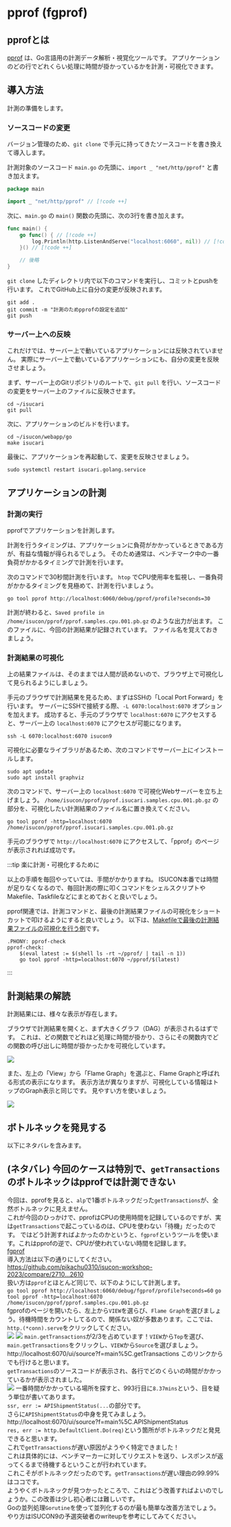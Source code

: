 # pprof (fgprof)

## pprofとは

[pprof](https://pkg.go.dev/net/http/pprof) は、Go言語用の計測データ解析・視覚化ツールです。
アプリケーションのどの行でどれくらい処理に時間が掛かっているかを計測・可視化できます。

## 導入方法

計測の準備をします。

### ソースコードの変更

バージョン管理のため、`git clone` で手元に持ってきたソースコードを書き換えて導入します。

計測対象のソースコード `main.go` の先頭に、`import _ "net/http/pprof"` と書き加えます。

```go
package main

import _ "net/http/pprof" // [!code ++]
```

次に、`main.go` の `main()` 関数の先頭に、次の3行を書き加えます。

```go
func main() {
	go func() { // [!code ++]
		log.Println(http.ListenAndServe("localhost:6060", nil)) // [!code ++]
	}() // [!code ++]

	// 後略
}
```

`git clone` したディレクトリ内で以下のコマンドを実行し、コミットとpushを行います。
これでGitHub上に自分の変更が反映されます。

```shell
git add .
git commit -m "計測のためpprofの設定を追加"
git push
```

### サーバー上への反映

これだけでは、サーバー上で動いているアプリケーションには反映されていません。
実際にサーバー上で動いているアプリケーションにも、自分の変更を反映させましょう。

まず、サーバー上のGitリポジトリのルートで、`git pull` を行い、ソースコードの変更をサーバー上のファイルに反映させます。

```shell
cd ~/isucari
git pull
```

次に、アプリケーションのビルドを行います。

<!-- TODO: 正しいディレクトリとバイナリ名が分からないので書いて -->
```shell
cd ~/isucon/webapp/go
make isucari
```

最後に、アプリケーションを再起動して、変更を反映させましょう。

```shell
sudo systemctl restart isucari.golang.service
```

## アプリケーションの計測

### 計測の実行

pprofでアプリケーションを計測します。

計測を行うタイミングは、アプリケーションに負荷がかかっているときである方が、有益な情報が得られるでしょう。
そのため通常は、ベンチマーク中の一番負荷がかかるタイミングで計測を行います。

次のコマンドで30秒間計測を行います。
`htop` でCPU使用率を監視し、一番負荷がかかるタイミングを見極めて、計測を行いましょう。

```shell
go tool pprof http://localhost:6060/debug/pprof/profile?seconds=30
```

計測が終わると、`Saved profile in /home/isucon/pprof/pprof.samples.cpu.001.pb.gz` のような出力が出ます。
このファイルに、今回の計測結果が記録されています。
ファイル名を覚えておきましょう。

### 計測結果の可視化

上の結果ファイルは、そのままでは人間が読めないので、ブラウザ上で可視化して見られるようにしましょう。

手元のブラウザで計測結果を見るため、まずはSSHの「Local Port Forward」を行います。
サーバーにSSHで接続する際、`-L 6070:localhost:6070` オプションを加えます。
成功すると、手元のブラウザで `localhost:6070` にアクセスすると、サーバー上の `localhost:6070` にアクセスが可能になります。

```shell
ssh -L 6070:localhost:6070 isucon9
```

可視化に必要なライブラリがあるため、次のコマンドでサーバー上にインストールします。
```shell
sudo apt update
sudo apt install graphviz
```

次のコマンドで、サーバー上の `localhost:6070` で可視化Webサーバーを立ち上げましょう。
`/home/isucon/pprof/pprof.isucari.samples.cpu.001.pb.gz` の部分を、可視化したい計測結果のファイル名に置き換えてください。

```shell
go tool pprof -http=localhost:6070 /home/isucon/pprof/pprof.isucari.samples.cpu.001.pb.gz
```

手元のブラウザで `http://localhost:6070` にアクセスして、「pprof」のページが表示されれば成功です。

:::tip 楽に計測・可視化するために

以上の手順を毎回やっていては、手間がかかりますね。
ISUCON本番では時間が足りなくなるので、毎回計測の際に叩くコマンドをシェルスクリプトやMakefile、Taskfileなどにまとめておくと良いでしょう。

pprof関連では、計測コマンドと、最後の計測結果ファイルの可視化をショートカットで叩けるようにすると良いでしょう。
以下は、[Makefileで最後の計測結果ファイルの可視化を行う例](https://github.com/oribe1115/traP-isucon-newbie-handson2022/blob/410826d2de077e33a851deea173f27b6bffb7e75/Makefile#L54)です。

```make
.PHONY: pprof-check
pprof-check:
	$(eval latest := $(shell ls -rt ~/pprof/ | tail -n 1))
	go tool pprof -http=localhost:6070 ~/pprof/$(latest)
```

:::

## 計測結果の解読

計測結果には、様々な表示が存在します。

ブラウザで計測結果を開くと、まず大きくグラフ（DAG）が表示されるはずです。
これは、どの関数でどれほど処理に時間が掛かり、さらにその関数内でどの関数の呼び出しに時間が掛かったかを可視化しています。

![](3-img/img.png)

また、左上の「View」から「Flame Graph」を選ぶと、Flame Graphと呼ばれる形式の表示になります。
表示方法が異なりますが、可視化している情報はトップのGraph表示と同じです。
見やすい方を使いましょう。

![](3-img/img-2.png)

## ボトルネックを発見する
以下にネタバレを含みます。

## (ネタバレ) 今回のケースは特別で、`getTransactions`のボトルネックはpprofでは計測できない
今回は、pprofを見ると、`alp`で1番ボトルネックだった`getTransactions`が、全然ボトルネックに見えません。  
これが今回のひっかけで、pprofはCPUの使用時間を記録しているのですが、実は`getTransactions`で起こっているのは、CPUを使わない「待機」だったのです。
ではどう計測すればよかったのかというと、`fgprof`というツールを使います。これはpprofの逆で、CPUが使われていない時間を記録します。  
[fgprof](https://github.com/felixge/fgprof)  
導入方法は以下の通りにしてください。  
https://github.com/pikachu0310/isucon-workshop-2023/compare/2710...2610  
扱い方は`pprof`とほとんど同じで、以下のようにして計測します。  
`go tool pprof http://localhost:6060/debug/fgprof/profile?seconds=60`
`go tool pprof -http=localhost:6070 /home/isucon/pprof/pprof.samples.cpu.001.pb.gz`  
fgprofのページを開いたら、左上から`VIEW`を選らび、`Flame Graph`を選びましょう。待機時間をカウントしてるので、関係ない奴が多数あります。ここでは、`http.(*conn).serve`をクリックしてください。  
![](4-img/img.png)
![](4-img/img-2.png)
`main.getTransactions`が2/3を占めています！`VIEW`から`Top`を選び、`main.getTransactions`をクリックし、`VIEW`から`Source`を選びましょう。  
http://localhost:6070/ui/source?f=main%5C.getTransactions このリンクからでも行けると思います。  
`getTransactions`のソースコードが表示され、各行でどのくらいの時間がかかっているかが表示されました。  
![](4-img/img-3.png)
一番時間がかかっている場所を探すと、993行目に`8.37mins`という、目を疑う単位が書いてあります。  
`ssr, err := APIShipmentStatus(...`の部分です。  
さらに`APIShipmentStatus`の中身を見てみましょう。  
http://localhost:6070/ui/source?f=main%5C.APIShipmentStatus  
`res, err := http.DefaultClient.Do(req)`という箇所がボトルネックだと発見できると思います。  
これで`getTransactions`が遅い原因がようやく特定できました！  
これは具体的には、ベンチマーカーに対してリクエストを送り、レスポンスが返ってくるまで待機するということが行われています。  
これこそがボトルネックだったのです。`getTransactions`が遅い理由の99.99%はココです。  
ようやくボトルネックが見つかったところで、これはどう改善すればよいのでしょうか。この改善は少し初心者には難しいです。  
Goの並列処理`Gorutine`を使って並列化するのが最も簡単な改善方法でしょう。  
やり方はISUCON9の予選突破者のwriteupを参考にしてみてください。

